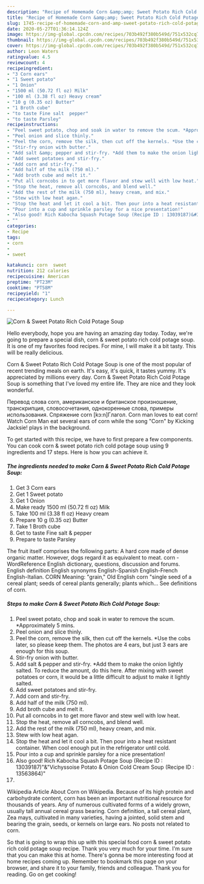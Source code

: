 ```yaml
---
description: "Recipe of Homemade Corn &amp;amp; Sweet Potato Rich Cold Potage Soup"
title: "Recipe of Homemade Corn &amp;amp; Sweet Potato Rich Cold Potage Soup"
slug: 1745-recipe-of-homemade-corn-and-amp-sweet-potato-rich-cold-potage-soup
date: 2020-05-27T01:36:14.124Z
image: https://img-global.cpcdn.com/recipes/703b492f380b549d/751x532cq70/corn-sweet-potato-rich-cold-potage-soup-recipe-main-photo.jpg
thumbnail: https://img-global.cpcdn.com/recipes/703b492f380b549d/751x532cq70/corn-sweet-potato-rich-cold-potage-soup-recipe-main-photo.jpg
cover: https://img-global.cpcdn.com/recipes/703b492f380b549d/751x532cq70/corn-sweet-potato-rich-cold-potage-soup-recipe-main-photo.jpg
author: Leon Waters
ratingvalue: 4.5
reviewcount: 4
recipeingredient:
- "3 Corn ears"
- "1 Sweet potato"
- "1 Onion"
- "1500 ml (50.72 fl oz) Milk"
- "100 ml (3.38 fl oz) Heavy cream"
- "10 g (0.35 oz) Butter"
- "1 Broth cube"
- "to taste Fine salt  pepper"
- "to taste Parsley"
recipeinstructions:
- "Peel sweet potato, chop and soak in water to remove the scum. *Approximately 5 mins."
- "Peel onion and slice thinly."
- "Peel the corn, remove the silk, then cut off the kernels. *Use the cobs later, so please keep them. The photos are 4 ears, but just 3 ears are enough for this soup."
- "Stir-fry onion with butter."
- "Add salt &amp; pepper and stir-fry. *Add them to make the onion lightly salted. To reduce the amount, do this here. After mixing with sweet potatoes or corn, it would be a little difficult to adjust to make it lightly salted."
- "Add sweet potatoes and stir-fry."
- "Add corn and stir-fry."
- "Add half of the milk (750 ml)."
- "Add broth cube and melt it."
- "Put all corncobs in to get more flavor and stew well with low heat."
- "Stop the heat, remove all corncobs, and blend well."
- "Add the rest of the milk (750 ml), heavy cream, and mix."
- "Stew with low heat agan."
- "Stop the heat and let it cool a bit. Then pour into a heat resistant container. When cool enough put in the refrigerator until cold."
- "Pour into a cup and sprinkle parsley for a nice presentation!"
- "Also good! Rich Kabocha Squash Potage Soup (Recipe ID : 13039187)&#34;&amp;&#34;Vichyssoise Potato &amp; Onion Cold Cream Soup (Recipe ID : 13563864)&#34;"
- ""
categories:
- Recipe
tags:
- corn
- 
- sweet

katakunci: corn  sweet 
nutrition: 212 calories
recipecuisine: American
preptime: "PT23M"
cooktime: "PT58M"
recipeyield: "1"
recipecategory: Lunch

---
```



![Corn &amp; Sweet Potato Rich Cold Potage Soup](https://img-global.cpcdn.com/recipes/703b492f380b549d/751x532cq70/corn-sweet-potato-rich-cold-potage-soup-recipe-main-photo.jpg)

Hello everybody, hope you are having an amazing day today. Today, we're going to prepare a special dish, corn &amp; sweet potato rich cold potage soup. It is one of my favorites food recipes. For mine, I will make it a bit tasty. This will be really delicious.

Corn &amp; Sweet Potato Rich Cold Potage Soup is one of the most popular of recent trending meals on earth. It's easy, it's quick, it tastes yummy. It's appreciated by millions every day. Corn &amp; Sweet Potato Rich Cold Potage Soup is something that I've loved my entire life. They are nice and they look wonderful.

Перевод слова corn, американское и британское произношение, транскрипция, словосочетания, однокоренные слова, примеры использования. Спряжение corn [kɔ:n]Глагол. Corn man loves to eat corn! Watch Corn Man eat several ears of corn while the song &#34;Corn&#34; by Kicking Jacksie! plays in the background.


To get started with this recipe, we have to first prepare a few components. You can cook corn &amp; sweet potato rich cold potage soup using 9 ingredients and 17 steps. Here is how you can achieve it.

<!--inarticleads1-->

##### The ingredients needed to make Corn &amp; Sweet Potato Rich Cold Potage Soup:

1. Get 3 Corn ears
1. Get 1 Sweet potato
1. Get 1 Onion
1. Make ready 1500 ml (50.72 fl oz) Milk
1. Take 100 ml (3.38 fl oz) Heavy cream
1. Prepare 10 g (0.35 oz) Butter
1. Take 1 Broth cube
1. Get to taste Fine salt &amp; pepper
1. Prepare to taste Parsley


The fruit itself comprises the following parts: A hard core made of dense organic matter. However, dogs regard it as equivalent to meat. corn - WordReference English dictionary, questions, discussion and forums. English definition English synonyms English-Spanish English-French English-Italian. CORN Meaning: &#34;grain,&#34; Old English corn &#34;single seed of a cereal plant; seeds of cereal plants generally; plants which… See definitions of corn. 

<!--inarticleads2-->

##### Steps to make Corn &amp; Sweet Potato Rich Cold Potage Soup:

1. Peel sweet potato, chop and soak in water to remove the scum. *Approximately 5 mins.
1. Peel onion and slice thinly.
1. Peel the corn, remove the silk, then cut off the kernels. *Use the cobs later, so please keep them. The photos are 4 ears, but just 3 ears are enough for this soup.
1. Stir-fry onion with butter.
1. Add salt &amp; pepper and stir-fry. *Add them to make the onion lightly salted. To reduce the amount, do this here. After mixing with sweet potatoes or corn, it would be a little difficult to adjust to make it lightly salted.
1. Add sweet potatoes and stir-fry.
1. Add corn and stir-fry.
1. Add half of the milk (750 ml).
1. Add broth cube and melt it.
1. Put all corncobs in to get more flavor and stew well with low heat.
1. Stop the heat, remove all corncobs, and blend well.
1. Add the rest of the milk (750 ml), heavy cream, and mix.
1. Stew with low heat agan.
1. Stop the heat and let it cool a bit. Then pour into a heat resistant container. When cool enough put in the refrigerator until cold.
1. Pour into a cup and sprinkle parsley for a nice presentation!
1. Also good! Rich Kabocha Squash Potage Soup (Recipe ID : 13039187)&#34;&amp;&#34;Vichyssoise Potato &amp; Onion Cold Cream Soup (Recipe ID : 13563864)&#34;
1. 


Wikipedia Article About Corn on Wikipedia. Because of its high protein and carbohydrate content, corn has been an important nutritional resource for thousands of years. Any of numerous cultivated forms of a widely grown, usually tall annual cereal grass bearing. Corn definition, a tall cereal plant, Zea mays, cultivated in many varieties, having a jointed, solid stem and bearing the grain, seeds, or kernels on large ears. No posts not related to corn. 

So that is going to wrap this up with this special food corn &amp; sweet potato rich cold potage soup recipe. Thank you very much for your time. I'm sure that you can make this at home. There's gonna be more interesting food at home recipes coming up. Remember to bookmark this page on your browser, and share it to your family, friends and colleague. Thank you for reading. Go on get cooking!
